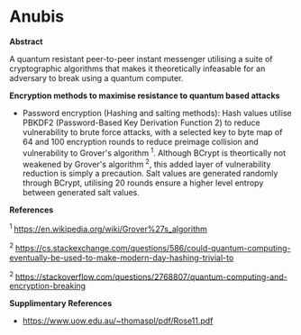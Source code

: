 # Anubis

**Abstract**

A quantum resistant peer-to-peer instant messenger utilising a suite of cryptographic algorithms that makes it theoretically infeasable for an adversary to break using a quantum computer.

**Encryption methods to maximise resistance to quantum based attacks**

* Password encryption (Hashing and salting methods):
Hash values utilise PBKDF2 (Password-Based Key Derivation Function 2) to reduce vulnerability to brute force attacks, with a selected key to byte map of 64 and 100 encryption rounds to reduce preimage collision and vulnerability to Grover's algorithm<sup> 1</sup>. Although BCrypt is theortically not weakened by Grover's algorithm<sup> 2</sup>, this added layer of vulnerability reduction is simply a precaution. Salt values are generated randomly through BCrypt, utilising 20 rounds ensure a higher level entropy between generated salt values.

**References**

<sup>1 </sup>https://en.wikipedia.org/wiki/Grover%27s_algorithm

<sup>2 </sup>https://cs.stackexchange.com/questions/586/could-quantum-computing-eventually-be-used-to-make-modern-day-hashing-trivial-to

<sup>2 </sup>https://stackoverflow.com/questions/2768807/quantum-computing-and-encryption-breaking

**Supplimentary References**

* https://www.uow.edu.au/~thomaspl/pdf/Rose11.pdf
